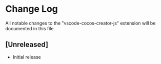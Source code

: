 # Change Log

All notable changes to the "vscode-cocos-creator-js" extension will be documented in this file.

## [Unreleased]

- Initial release